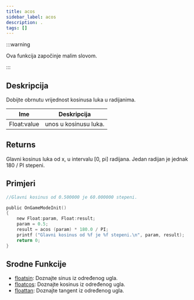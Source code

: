 ```yaml
---
title: acos
sidebar_label: acos
description: .
tags: []
---
```


:::warning

Ova funkcija započinje malim slovom.

:::

## Deskripcija

Dobijte obrnutu vrijednost kosinusa luka u radijanima.

| Ime         | Deskripcija           |
| ----------- | --------------------- |
| Float:value | unos u kosinusu luka. |

## Returns

Glavni kosinus luka od x, u intervalu [0, pi] radijana. Jedan radijan je jednak 180 / PI stepeni.

## Primjeri

```c
//Glavni kosinus od 0.500000 je 60.000000 stepeni.

public OnGameModeInit()
{
    new Float:param, Float:result;
    param = 0.5;
    result = acos (param) * 180.0 / PI;
    printf ("Glavni kosinus od %f je %f stepeni.\n", param, result);
    return 0;
}
```

## Srodne Funkcije

- [floatsin](floatsin): Doznajte sinus iz određenog ugla.
- [floatcos](floatcos): Doznajte kosinus iz određenog ugla.
- [floattan](floattan): Doznajte tangent iz određenog ugla.
